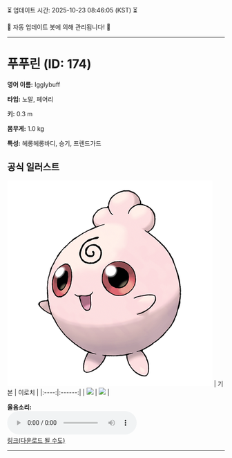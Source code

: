 
⏳ 업데이트 시간: 2025-10-23 08:46:05 (KST) ⏳

🤖 자동 업데이트 봇에 의해 관리됩니다! 🤖

---

# 푸푸린 (ID: 174)
**영어 이름:** Igglybuff

**타입:** 노말, 페어리

**키:** 0.3 m

**몸무게:** 1.0 kg

**특성:** 헤롱헤롱바디, 승기, 프렌드가드

## 공식 일러스트
![](https://raw.githubusercontent.com/PokeAPI/sprites/master/sprites/pokemon/other/official-artwork/174.png)
| 기본 | 이로치 |
|:----:|:------:|
| <img src="http://play.pokemonshowdown.com/sprites/ani/igglybuff.gif" width="200"> | <img src="http://play.pokemonshowdown.com/sprites/ani-shiny/igglybuff.gif" width="200"> |

**울음소리:**<br><audio controls src="https://raw.githubusercontent.com/PokeAPI/cries/main/cries/pokemon/latest/174.ogg"></audio><br> [링크(다운로드 될 수도)](https://raw.githubusercontent.com/PokeAPI/cries/main/cries/pokemon/latest/174.ogg)


---
